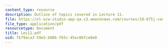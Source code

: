 ```yaml
---
content_type: resource
description: Outline of topics covered in Lecture 11.
file: https://ol-ocw-studio-app-qa.s3.amazonaws.com/courses/10-675j-computational-quantum-mechanics-of-molecular-and-extended-systems-fall-2004/fb79aca359e5b08bf65c45ec0bfce0e0_Lec11.pdf
file_type: application/pdf
resourcetype: Document
title: Lec11.pdf
uid: fb79aca3-59e5-b08b-f65c-45ec0bfce0e0
---
```

